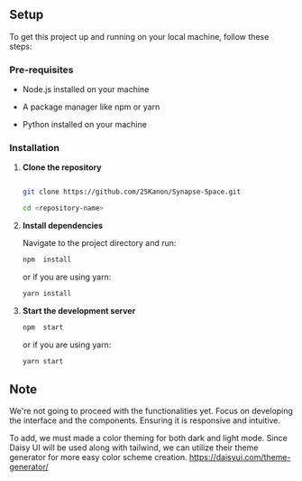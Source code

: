 ## Setup
To get this project up and running on your local machine, follow these steps:

  

### Pre-requisites
- Node.js installed on your machine

- A package manager like npm or yarn

- Python installed on your machine

### Installation

  

1.  **Clone the repository**
	```bash

	git clone https://github.com/25Kanon/Synapse-Space.git

	cd <repository-name>
	```
2. **Install dependencies**

	Navigate to the project directory and run:
	```bash
	npm  install
	```
	or if you are using yarn:
	```bash
	yarn install
	```
3. **Start the development server**
	```bash
	npm  start
	```
	or if you are using yarn:
	```bash
	yarn start
	```

## Note
We're not going to proceed with the functionalities yet. Focus on developing the interface and the components. Ensuring it is responsive and intuitive. 

To add, we must made a color theming for both dark and light mode.  Since Daisy UI will be used along with tailwind, we can utilize their theme generator for more easy color scheme creation. https://daisyui.com/theme-generator/
